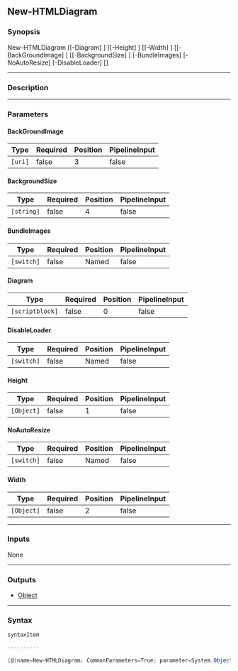 New-HTMLDiagram
---------------




### Synopsis

New-HTMLDiagram [[-Diagram] <scriptblock>] [[-Height] <Object>] [[-Width] <Object>] [[-BackGroundImage] <uri>] [[-BackgroundSize] <string>] [-BundleImages] [-NoAutoResize] [-DisableLoader] [<CommonParameters>]




---


### Description


---


### Parameters
#### **BackGroundImage**




|Type   |Required|Position|PipelineInput|
|-------|--------|--------|-------------|
|`[uri]`|false   |3       |false        |



#### **BackgroundSize**




|Type      |Required|Position|PipelineInput|
|----------|--------|--------|-------------|
|`[string]`|false   |4       |false        |



#### **BundleImages**




|Type      |Required|Position|PipelineInput|
|----------|--------|--------|-------------|
|`[switch]`|false   |Named   |false        |



#### **Diagram**




|Type           |Required|Position|PipelineInput|
|---------------|--------|--------|-------------|
|`[scriptblock]`|false   |0       |false        |



#### **DisableLoader**




|Type      |Required|Position|PipelineInput|
|----------|--------|--------|-------------|
|`[switch]`|false   |Named   |false        |



#### **Height**




|Type      |Required|Position|PipelineInput|
|----------|--------|--------|-------------|
|`[Object]`|false   |1       |false        |



#### **NoAutoResize**




|Type      |Required|Position|PipelineInput|
|----------|--------|--------|-------------|
|`[switch]`|false   |Named   |false        |



#### **Width**




|Type      |Required|Position|PipelineInput|
|----------|--------|--------|-------------|
|`[Object]`|false   |2       |false        |





---


### Inputs
None




---


### Outputs
* [Object](https://learn.microsoft.com/en-us/dotnet/api/System.Object)






---


### Syntax
```PowerShell
syntaxItem
```
```PowerShell
----------
```
```PowerShell
{@{name=New-HTMLDiagram; CommonParameters=True; parameter=System.Object[]}}
```
